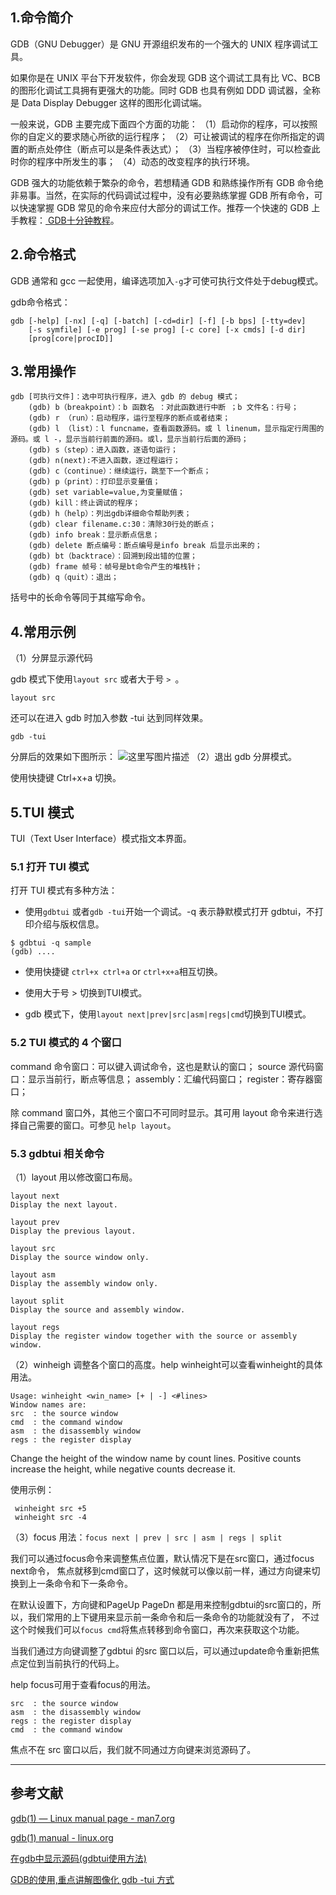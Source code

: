 ## 1.命令简介
GDB（GNU Debugger）是 GNU 开源组织发布的一个强大的 UNIX 程序调试工具。

如果你是在 UNIX 平台下开发软件，你会发现 GDB 这个调试工具有比 VC、BCB 的图形化调试工具拥有更强大的功能。同时 GDB 也具有例如 DDD 调试器，全称是 Data Display Debugger 这样的图形化调试端。 

一般来说，GDB 主要完成下面四个方面的功能： 
（1）启动你的程序，可以按照你的自定义的要求随心所欲的运行程序； 
（2）可让被调试的程序在你所指定的调置的断点处停住（断点可以是条件表达式）； 
（3）当程序被停住时，可以检查此时你的程序中所发生的事；
（4）动态的改变程序的执行环境。

GDB 强大的功能依赖于繁杂的命令，若想精通 GDB 和熟练操作所有 GDB 命令绝非易事。当然，在实际的代码调试过程中，没有必要熟练掌握 GDB 所有命令，可以快速掌握 GDB 常见的命令来应付大部分的调试工作。推荐一个快速的 GDB 上手教程：[ GDB十分钟教程](http://blog.csdn.net/liigo/article/details/582231)。

## 2.命令格式

GDB 通常和 gcc 一起使用，编译选项加入`-g`才可使可执行文件处于debug模式。

gdb命令格式：
```shell
gdb [-help] [-nx] [-q] [-batch] [-cd=dir] [-f] [-b bps] [-tty=dev]
	[-s symfile] [-e prog] [-se prog] [-c core] [-x cmds] [-d dir]
	[prog[core|procID]]
```

## 3.常用操作
```shell
gdb [可执行文件]：选中可执行程序，进入 gdb 的 debug 模式；
	(gdb) b（breakpoint）：b 函数名 ：对此函数进行中断 ；b 文件名：行号；
	(gdb) r （run）：启动程序，运行至程序的断点或者结束；
	(gdb) l （list）：l funcname，查看函数源码。或 l linenum，显示指定行周围的源码。或 l -，显示当前行前面的源码。或l，显示当前行后面的源码；
	(gdb) s（step）：进入函数，逐语句运行；
	(gdb) n(next):不进入函数，逐过程运行；
	(gdb) c（continue）：继续运行，跳至下一个断点；
	(gdb) p（print）：打印显示变量值；
	(gdb) set variable=value,为变量赋值；
	(gdb) kill：终止调试的程序；
	(gdb) h（help）：列出gdb详细命令帮助列表；
	(gdb) clear filename.c:30：清除30行处的断点；
	(gdb) info break：显示断点信息；
	(gdb) delete 断点编号：断点编号是info break 后显示出来的；
	(gdb) bt（backtrace）：回溯到段出错的位置；
	(gdb) frame 帧号：帧号是bt命令产生的堆栈针；
	(gdb) q（quit）：退出；
```
括号中的长命令等同于其缩写命令。

## 4.常用示例
（1）分屏显示源代码

gdb 模式下使用`layout src` 或者大于号 `> `。
```shell
layout src
```
还可以在进入 gdb 时加入参数 -tui 达到同样效果。
```shell
gdb -tui
```

分屏后的效果如下图所示：
![这里写图片描述](https://imgconvert.csdnimg.cn/aHR0cDovL2ltZy5ibG9nLmNzZG4ubmV0LzIwMTUxMjEzMTcxMTM2OTM3?x-oss-process=image/format,png)
（2）退出 gdb 分屏模式。

使用快捷键 Ctrl+x+a 切换。

## 5.TUI 模式

TUI（Text User Interface）模式指文本界面。

### 5.1 打开 TUI 模式
打开 TUI 模式有多种方法：
- 使用`gdbtui` 或者`gdb -tui`开始一个调试。-q 表示静默模式打开 gdbtui，不打印介绍与版权信息。
```
$ gdbtui -q sample
(gdb) ....
```

- 使用快捷键 `ctrl+x ctrl+a` or `ctrl+x+a`相互切换。

- 使用大于号 > 切换到TUI模式。

- gdb 模式下，使用`layout next|prev|src|asm|regs|cmd`切换到TUI模式。

### 5.2 TUI 模式的 4 个窗口
command 命令窗口：可以键入调试命令，这也是默认的窗口；
source 源代码窗口：显示当前行，断点等信息；
assembly：汇编代码窗口；
register：寄存器窗口；

除 command 窗口外，其他三个窗口不可同时显示。其可用 layout 命令来进行选择自己需要的窗口。可参见 `help layout`。

### 5.3 gdbtui 相关命令
（1）layout
用以修改窗口布局。
```
layout next 
Display the next layout.  

layout prev 
Display the previous layout.  

layout src 
Display the source window only.  

layout asm 
Display the assembly window only.  

layout split 
Display the source and assembly window.  

layout regs 
Display the register window together with the source or assembly window. 
```
（2）winheigh
调整各个窗口的高度。help winheight可以查看winheight的具体用法。
```
Usage: winheight <win_name> [+ | -] <#lines>
Window names are:
src  : the source window
cmd  : the command window
asm  : the disassembly window
regs : the register display
```
Change the height of the window name by count lines. Positive counts increase the height, while negative counts decrease it. 

使用示例：
```
 winheight src +5
 winheight src -4
```

（3）focus
用法：`focus next | prev | src | asm | regs | split `

我们可以通过focus命令来调整焦点位置，默认情况下是在src窗口，通过focus next命令， 焦点就移到cmd窗口了，这时候就可以像以前一样，通过方向键来切换到上一条命令和下一条命令。

在默认设置下，方向键和PageUp PageDn 都是用来控制gdbtui的src窗口的，所以，我们常用的上下键用来显示前一条命令和后一条命令的功能就没有了， 不过这个时候我们可以`focus cmd`将焦点转移到命令窗口，再次来获取这个功能。

当我们通过方向键调整了gdbtui 的src 窗口以后，可以通过update命令重新把焦点定位到当前执行的代码上。

help focus可用于查看focus的用法。
```
src  : the source window
asm  : the disassembly window
regs : the register display
cmd  : the command window
```
焦点不在 src 窗口以后，我们就不同通过方向键来浏览源码了。

---
## 参考文献
[gdb(1) — Linux manual page - man7.org](https://man7.org/linux/man-pages/man1/gdb.1.html)

[gdb(1) manual - linux.org](https://www.linux.org/docs/man1/gdb.html)

[在gdb中显示源码(gdbtui使用方法)](http://www.360doc.com/content/14/0325/15/15064667_363606885.shtml)

[GDB的使用,重点讲解图像化 gdb -tui 方式 ](http://laokaddk.blog.51cto.com/368606/945057/)

<Vssue title="gdb" />
